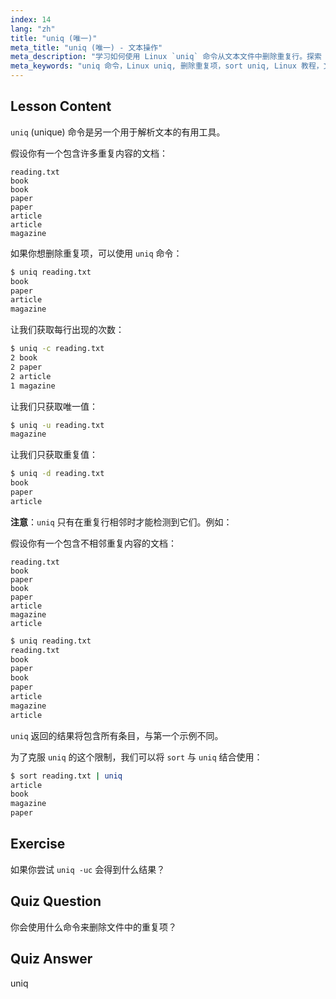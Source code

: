 ```yaml
---
index: 14
lang: "zh"
title: "uniq (唯一)"
meta_title: "uniq (唯一) - 文本操作"
meta_description: "学习如何使用 Linux `uniq` 命令从文本文件中删除重复行。探索 -c、-u、-d 等选项，并结合 `sort` 进行有效的数据清理。"
meta_keywords: "uniq 命令，Linux uniq, 删除重复项，sort uniq, Linux 教程，文本处理，Linux 初学者，Linux 指南"
---
```


## Lesson Content

`uniq` (unique) 命令是另一个用于解析文本的有用工具。

假设你有一个包含许多重复内容的文档：

```plaintext
reading.txt
book
book
paper
paper
article
article
magazine
```

如果你想删除重复项，可以使用 `uniq` 命令：

```bash
$ uniq reading.txt
book
paper
article
magazine
```

让我们获取每行出现的次数：

```bash
$ uniq -c reading.txt
2 book
2 paper
2 article
1 magazine
```

让我们只获取唯一值：

```bash
$ uniq -u reading.txt
magazine
```

让我们只获取重复值：

```bash
$ uniq -d reading.txt
book
paper
article
```

**注意**：`uniq` 只有在重复行相邻时才能检测到它们。例如：

假设你有一个包含不相邻重复内容的文档：

```plaintext
reading.txt
book
paper
book
paper
article
magazine
article
```

```bash
$ uniq reading.txt
reading.txt
book
paper
book
paper
article
magazine
article
```

`uniq` 返回的结果将包含所有条目，与第一个示例不同。

为了克服 `uniq` 的这个限制，我们可以将 `sort` 与 `uniq` 结合使用：

```bash
$ sort reading.txt | uniq
article
book
magazine
paper
```

## Exercise

如果你尝试 `uniq -uc` 会得到什么结果？

## Quiz Question

你会使用什么命令来删除文件中的重复项？

## Quiz Answer

uniq
